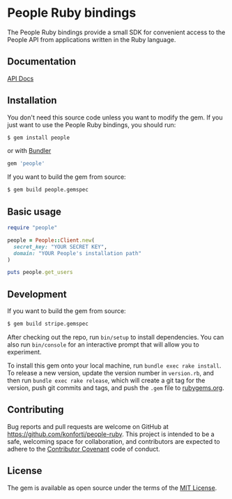 # People Ruby bindings

The People Ruby bindings provide a small SDK for convenient access to the People API from applications written in the Ruby language. 

## Documentation

[API Docs](http://www.konforti.net/slate)

## Installation

You don't need this source code unless you want to modify the gem. 
If you just want to use the People Ruby bindings, you should run:

``` bash
$ gem install people
```

or with [Bundler](http://bundler.io)

```ruby
gem 'people'
```

If you want to build the gem from source:

``` bash
$ gem build people.gemspec
```

## Basic usage

```ruby
require "people"

people = People::Client.new(
  secret_key: "YOUR SECRET KEY",
  domain: "YOUR People's installation path"
)

puts people.get_users
```

## Development

If you want to build the gem from source:

``` bash
$ gem build stripe.gemspec
```

After checking out the repo, run `bin/setup` to install dependencies. You can also run `bin/console` for an interactive prompt that will allow you to experiment.

To install this gem onto your local machine, run `bundle exec rake install`. To release a new version, update the version number in `version.rb`, and then run `bundle exec rake release`, which will create a git tag for the version, push git commits and tags, and push the `.gem` file to [rubygems.org](https://rubygems.org).

## Contributing

Bug reports and pull requests are welcome on GitHub at https://github.com/konforti/people-ruby. This project is intended to be a safe, welcoming space for collaboration, and contributors are expected to adhere to the [Contributor Covenant](http://contributor-covenant.org/  ) code of conduct.


## License

The gem is available as open source under the terms of the [MIT License](http://opensource.org/licenses/MIT).

